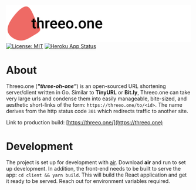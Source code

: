 ![Threeo.one](./static/banner.png)
[![License: MIT](https://img.shields.io/badge/License-MIT-yellow.svg)](https://opensource.org/licenses/MIT)
[![Heroku App Status](http://heroku-shields.herokuapp.com/threeo1)](https://your-appname.herokuapp.com)

# About
Threeo.one (***"three-oh-one"***) is an open-sourced URL shortening server/client written in Go. Similar to **TinyURL** or **Bit.ly**, Threeo.one can take very large urls and condense them into easily manageable, bite-sized, and aesthetic short-links of the form: `https://threeo.one/to/<id>`. The name derives from the http status code `301` which redirects traffic to another site.

Link to production build: [https://threeo.one/](https://threeo.one)

# Development
The project is set up for development with [air](https://github.com/cosmtrek/air). Download **air** and run to set up development. In addition, the front-end needs to be built to serve the app: `cd client && yarn build`. This will build the React application and get it ready to be served. Reach out for environment variables required.